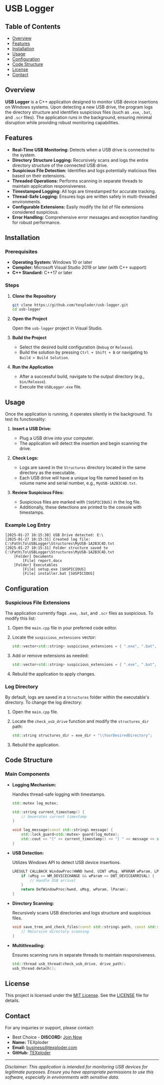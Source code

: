 # USB Logger

## Table of Contents

- [Overview](#overview)
- [Features](#features)
- [Installation](#installation)
- [Usage](#usage)
- [Configuration](#configuration)
- [Code Structure](#code-structure)
- [License](#license)
- [Contact](#contact)

## Overview

**USB Logger** is a C++ application designed to monitor USB device insertions on Windows systems. Upon detecting a new USB drive, the program logs the directory structure and identifies suspicious files (such as `.exe`, `.bat`, and `.scr` files). The application runs in the background, ensuring minimal disruption while providing robust monitoring capabilities.

## Features

- **Real-Time USB Monitoring:** Detects when a USB drive is connected to the system.
- **Directory Structure Logging:** Recursively scans and logs the entire directory structure of the connected USB drive.
- **Suspicious File Detection:** Identifies and logs potentially malicious files based on their extensions.
- **Threaded Operations:** Performs scanning in separate threads to maintain application responsiveness.
- **Timestamped Logging:** All logs are timestamped for accurate tracking.
- **Thread-Safe Logging:** Ensures logs are written safely in multi-threaded environments.
- **Configurable Extensions:** Easily modify the list of file extensions considered suspicious.
- **Error Handling:** Comprehensive error messages and exception handling for robust performance.

## Installation

### Prerequisites

- **Operating System:** Windows 10 or later
- **Compiler:** Microsoft Visual Studio 2019 or later (with C++ support)
- **C++ Standard:** C++17 or later

### Steps

1. **Clone the Repository**

   ```bash
   git clone https://github.com/texploder/usb-logger.git
   cd usb-logger
   ```

2. **Open the Project**

   Open the `usb-logger` project in Visual Studio.

3. **Build the Project**

   - Select the desired build configuration (`Debug` or `Release`).
   - Build the solution by pressing `Ctrl + Shift + B` or navigating to `Build > Build Solution`.

4. **Run the Application**

   - After a successful build, navigate to the output directory (e.g., `bin/Release`).
   - Execute the `USBLogger.exe` file.

## Usage

Once the application is running, it operates silently in the background. To test its functionality:

1. **Insert a USB Drive:**

   - Plug a USB drive into your computer.
   - The application will detect the insertion and begin scanning the drive.

2. **Check Logs:**

   - Logs are saved in the `Structures` directory located in the same directory as the executable.
   - Each USB drive will have a unique log file named based on its volume name and serial number, e.g., `MyUSB-1A2B3C4D.txt`.

3. **Review Suspicious Files:**

   - Suspicious files are marked with `[SUSPICIOUS]` in the log file.
   - Additionally, these detections are printed to the console with timestamps.

### Example Log Entry

```plaintext
[2025-01-27 10:15:30] USB Drive detected: E:\
[2025-01-27 10:15:31] Created log file: C:\Path\To\USBLogger\Structures\MyUSB-1A2B3C4D.txt
[2025-01-27 10:15:31] Folder structure saved to C:\Path\To\USBLogger\Structures\MyUSB-1A2B3C4D.txt
    [Folder] Documents
        [File] report.docx
    [Folder] Executables
        [File] setup.exe [SUSPICIOUS]
        [File] installer.bat [SUSPICIOUS]
```

## Configuration

### Suspicious File Extensions

The application currently flags `.exe`, `.bat`, and `.scr` files as suspicious. To modify this list:

1. Open the `main.cpp` file in your preferred code editor.
2. Locate the `suspicious_extensions` vector:

   ```cpp
   std::vector<std::string> suspicious_extensions = { ".exe", ".bat", ".scr" };
   ```

3. Add or remove extensions as needed:

   ```cpp
   std::vector<std::string> suspicious_extensions = { ".exe", ".bat", ".scr", ".dll" };
   ```

4. Rebuild the application to apply changes.

### Log Directory

By default, logs are saved in a `Structures` folder within the executable's directory. To change the log directory:

1. Open the `main.cpp` file.
2. Locate the `check_usb_drive` function and modify the `structures_dir` path:

   ```cpp
   std::string structures_dir = exe_dir + "\\YourDesiredDirectory";
   ```

3. Rebuild the application.

## Code Structure

### Main Components

- **Logging Mechanism:**

  Handles thread-safe logging with timestamps.

  ```cpp
  std::mutex log_mutex;

  std::string current_timestamp() {
      // Generates current timestamp
  }

  void log_message(const std::string& message) {
      std::lock_guard<std::mutex> guard(log_mutex);
      std::cout << "[" << current_timestamp() << "] " << message << std::endl;
  }
  ```

- **USB Detection:**

  Utilizes Windows API to detect USB device insertions.

  ```cpp
  LRESULT CALLBACK WindowProc(HWND hwnd, UINT uMsg, WPARAM wParam, LPARAM lParam) {
      if (uMsg == WM_DEVICECHANGE && wParam == DBT_DEVICEARRIVAL) {
          // Handle USB arrival
      }
      return DefWindowProc(hwnd, uMsg, wParam, lParam);
  }
  ```

- **Directory Scanning:**

  Recursively scans USB directories and logs structure and suspicious files.

  ```cpp
  void save_tree_and_check_files(const std::string& path, const std::string& output_file, std::vector<std::string> suspicious_extensions, int level = 0) {
      // Recursive directory scanning
  }
  ```

- **Multithreading:**

  Ensures scanning runs in separate threads to maintain responsiveness.

  ```cpp
  std::thread usb_thread(check_usb_drive, drive_path);
  usb_thread.detach();
  ```

## License

This project is licensed under the [MIT License](https://opensource.org/licenses/MIT). See the [LICENSE](https://github.com/texploder/usb-logger/LICENSE) file for details.

## Contact

For any inquiries or support, please contact:
- Best Choice - **DISCORD:** [Join Now](https://discord.texploder.com)
- **Name:** TEXploder
- **Email:** business@texploder.com
- **GitHub:** [TEXploder](https://github.com/texploder)

---

*Disclaimer: This application is intended for monitoring USB devices for legitimate purposes. Ensure you have appropriate permissions to use this software, especially in environments with sensitive data.*
